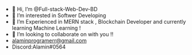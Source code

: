 - 👋 Hi, I’m @Full-stack-Web-Dev-BD
- 👀 I’m interested in Softwer Developing
- 🌱 I’m Experienced in MERN stack  , Blockchain Developer and  currently learning Machine Learning !
- 💞️ I’m looking to collaborate on with you !!  
- alaminprogramerr@gmail.com
- Discord:Alamin#0564

